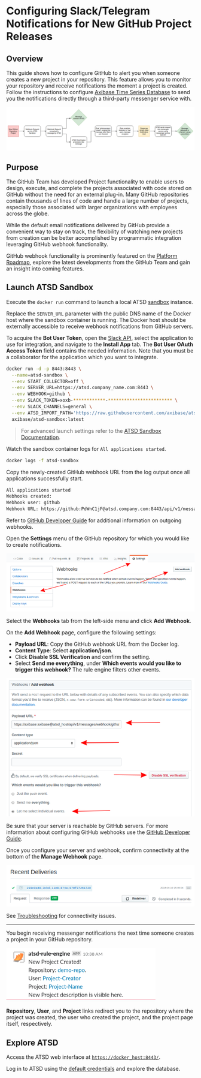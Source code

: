 # Configuring Slack/Telegram Notifications for New GitHub Project Releases

## Overview

This guide shows how to configure GitHub to alert you when someone creates a new project in your repository. This feature allows you to monitor your repository and receive notifications the moment a project is created. Follow the instructions to configure [Axibase Time Series Database](https://axibase.com/docs/atsd/) to send you the notifications directly through a third-party messenger service with.

![](./images/workflow_project.png)

## Purpose

The GitHub Team has developed Project functionality to enable users to design, execute, and complete the projects associated with code stored on GitHub without the need for an external plug-in. Many GitHub repositories contain thousands of lines of code and handle a large number of projects, especially those associated with larger organizations with employees across the globe.

While the default email notifications delivered by GitHub provide a convenient way to stay on track, the flexibility of watching new projects from creation can be better accomplished by programmatic integration leveraging GitHub webhook functionality.

GitHub webhook functionality is prominently featured on the [Platform Roadmap](https://developer.github.com/early-access/platform-roadmap/), explore the latest developments from the GitHub Team and gain an insight into coming features.

## Launch ATSD Sandbox

Execute the `docker run` command to launch a local ATSD [sandbox](https://github.com/axibase/dockers/tree/atsd-sandbox) instance.

Replace the `SERVER_URL` parameter with the public DNS name of the Docker host where the sandbox container is running. The Docker host should be externally accessible to receive webhook notifications from GitHub servers.

To acquire the **Bot User Token**, open the [Slack API](https://api.slack.com/apps), select the application to use for integration, and navigate to the **Install App** tab. The **Bot User OAuth Access Token** field contains the needed information. Note that you must be a collaborator for the application which you want to integrate.

```sh
docker run -d -p 8443:8443 \
  --name=atsd-sandbox \
  --env START_COLLECTOR=off \
  --env SERVER_URL=https://atsd.company_name.com:8443 \
  --env WEBHOOK=github \
  --env SLACK_TOKEN=xoxb-************-************************ \
  --env SLACK_CHANNELS=general \
  --env ATSD_IMPORT_PATH='https://raw.githubusercontent.com/axibase/atsd-use-cases/master/integrations/github/resources/github-project-create.xml' \
  axibase/atsd-sandbox:latest
```

> For advanced launch settings refer to the [ATSD Sandbox Documentation](https://github.com/axibase/dockers/tree/atsd-sandbox).

Watch the sandbox container logs for `All applications started`.

```sh
docker logs -f atsd-sandbox
```

Copy the newly-created GitHub webhook URL from the log output once all applications successfully start.

```txt
All applications started
Webhooks created:
Webhook user: github
Webhook URL: https://github:PdWnC1jF@atsd.company.com:8443/api/v1/messages/webhook/github?exclude=organization.*;repository.*;*.signature;*.payload;*.sha;*.ref;*_at;*.id&include=repository.name;repository.full_name&header.tag.event=X-GitHub-Event&excludeValues=http*&debug=true
```

Refer to [GitHub Developer Guide](https://developer.github.com/webhooks/) for additional information on outgoing webhooks.

Open the **Settings** menu of the GitHub repository for which you would like to create notifications.

![](./images/repo-settings.png)

Select the **Webhooks** tab from the left-side menu and click **Add Webhook**.

On the **Add Webhook** page, configure the following settings:

* **Payload URL**: Copy the GitHub webhook URL from the Docker log.
* **Content Type**: Select **application/json**.
* Click **Disable SSL Verification** and confirm the setting.
* Select **Send me everything**, under **Which events would you like to trigger this webhook?** The rule engine filters other events.

![](./images/webhook-config.png)

Be sure that your server is reachable by GitHub servers. For more information about configuring GitHub webhooks use the [GitHub Developer Guide](https://developer.github.com/webhooks/configuring/).

Once you configure your server and webhook, confirm connectivity at the bottom of the **Manage Webhook** page.

![](./images/recent-delivery.png)

See [Troubleshooting](troubleshooting.md) for connectivity issues.

---

You begin receiving messenger notifications the next time someone creates a project in your GitHub repository.

![](./images/slack_project.png)

**Repository**, **User**, and **Project** links redirect you to the repository where the project was created, the user who created the project, and the project page itself, respectively.

## Explore ATSD

Access the ATSD web interface at [`https://docker_host:8443/`](https://github.com/axibase/dockers/tree/atsd-sandbox#exposed-ports).

Log in to ATSD using the [default credentials](https://github.com/axibase/dockers/tree/atsd-sandbox#default-credentials) and explore the database.